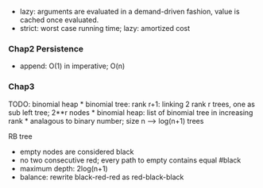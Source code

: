 * lazy: arguments are evaluated in a demand-driven fashion, value is cached once evaluated. 
* strict: worst case running time; lazy: amortized cost

### Chap2 Persistence
* append: O(1) in imperative; O(n)

### Chap3
TODO: binomial heap
    * binomial tree: rank r+1: linking 2 rank r trees, one as sub left tree; 2**r nodes
    * binomial heap: list of binomial tree in increasing rank
    * analagous to binary number; size n --> log(n+1) trees

RB tree
* empty nodes are considered black
* no two consecutive red; every path to empty contains equal #black
* maximum depth: 2log(n+1)
* balance: rewrite black-red-red as red-black-black
